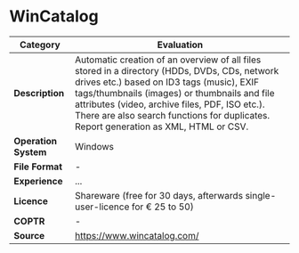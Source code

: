 # WinCatalog

| Category | Evaluation |
| --- | --- |
| **Description** | Automatic creation of an overview of all files stored in a directory (HDDs, DVDs, CDs, network drives etc.) based on ID3 tags (music), EXIF tags/thumbnails (images) or thumbnails and file attributes (video, archive files, PDF, ISO etc.). There are also search functions for duplicates. Report generation as XML, HTML or CSV. |
| **Operation System** | Windows |
| **File Format** | - |
| **Experience** | ... |
| **Licence** | Shareware (free for 30 days, afterwards single-user-licence for € 25 to 50) |
| **COPTR** | - |
| **Source** | https://www.wincatalog.com/ |

